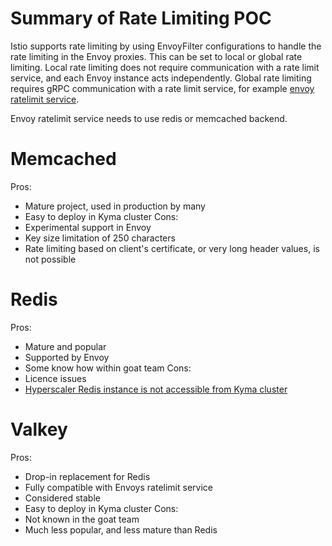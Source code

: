 # Summary of Rate Limiting POC

Istio supports rate limiting by using EnvoyFilter configurations to handle the rate limiting in the Envoy proxies. This can be set to local or global rate limiting. Local rate limiting does not require communication with a rate limit service, and each Envoy instance acts independently. Global rate limiting requires gRPC communication with a rate limit service, for example [envoy ratelimit service](https://github.com/envoyproxy/ratelimit).

Envoy ratelimit service needs to use redis or memcached backend.

# Memcached

Pros:
- Mature project, used in production by many
- Easy to deploy in Kyma cluster
Cons:
- Experimental support in Envoy
- Key size limitation of 250 characters
- Rate limiting based on client's certificate, or very long header values, is not possible

# Redis

Pros:
- Mature and popular
- Supported by Envoy
- Some know how within goat team
Cons:
- Licence issues
- [Hyperscaler Redis instance is not accessible from Kyma cluster](https://sap-btp.slack.com/archives/C01LGCBS196/p1718107858028479?thread_ts=1718018170.520259&cid=C01LGCBS196)

# Valkey

Pros:
- Drop-in replacement for Redis
- Fully compatible with Envoys ratelimit service
- Considered stable
- Easy to deploy in Kyma cluster
Cons:
- Not known in the goat team
- Much less popular, and less mature than Redis
